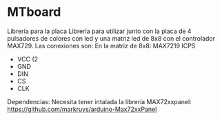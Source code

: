 # MTboard
Librería para la placa
Librería para utilizar junto con la placa de 4 pulsadores de colores con led y una matriz led de 8x8 con el controlador MAX729.
Las conexiones son:
  En la matriz de 8x8:
  MAX7219         ICPS
  * VCC           (2
  * GND
  * DIN
  * CS
  * CLK
  
Dependencias:
Necesita tener intalada la librería MAX72xxpanel: 
https://github.com/markruys/arduino-Max72xxPanel
